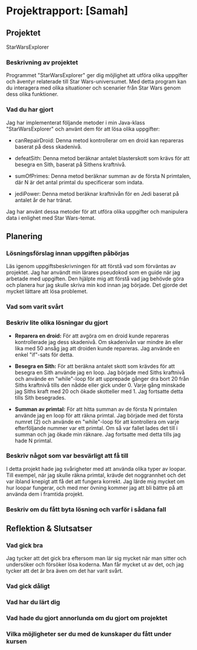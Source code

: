 # Projektrapport: [Samah]

## Projektet

StarWarsExplorer 

### Beskrivning av projektet

Programmet "StarWarsExplorer" ger dig möjlighet att utföra olika uppgifter och äventyr relaterade till Star Wars-universumet. Med detta program kan du interagera med olika situationer och scenarier från Star Wars genom dess olika funktioner.

### Vad du har gjort

Jag har implementerat följande metoder i min Java-klass "StarWarsExplorer" och använt dem för att lösa olika uppgifter:

- canRepairDroid: Denna metod kontrollerar om en droid kan repareras baserat på dess skadenivå.

- defeatSith: Denna metod beräknar antalet blasterskott som krävs för att besegra en Sith, baserat på Sithens kraftnivå.

- sumOfPrimes: Denna metod beräknar summan av de första N primtalen, där N är det antal primtal du specificerar som indata.

- jediPower: Denna metod beräknar kraftnivån för en Jedi baserat på antalet år de har tränat.

Jag har använt dessa metoder för att utföra olika uppgifter och manipulera data i enlighet med Star Wars-temat.


## Planering

### Lösningsförslag innan uppgiften påbörjas

Läs igenom uppgiftsbeskrivningen för att förstå vad som förväntas av projektet.
Jag har användt min lärares pseudokod som en guide när jag arbetade med uppgiften. Den hjälpte mig att förstå vad jag behövde göra och planera hur jag skulle skriva min kod innan jag började. Det gjorde det mycket lättare att lösa problemet.

### Vad som varit svårt


### Beskriv lite olika lösningar du gjort

- **Reparera en droid:** För att avgöra om en droid kunde repareras kontrollerade jag dess skadenivå. Om skadenivån var mindre än eller lika med 50 ansåg jag att droiden kunde repareras. Jag använde en enkel "if"-sats för detta.

- **Besegra en Sith:** För att beräkna antalet skott som krävdes för att besegra en Sith använde jag en loop. Jag började med Siths kraftnivå och använde en "while"-loop för att upprepade gånger dra bort 20 från Siths kraftnivå tills den nådde eller gick under 0. Varje gång minskade jag Siths kraft med 20 och ökade skotteller med 1. Jag fortsatte detta tills Sith besegrades.

- **Summan av primtal:** För att hitta summan av de första N primtalen använde jag en loop för att räkna primtal. Jag började med det första numret (2) och använde en "while"-loop för att kontrollera om varje efterföljande nummer var ett primtal. Om så var fallet lades det till i summan och jag ökade min räknare. Jag fortsatte med detta tills jag hade N primtal.


### Beskriv något som var besvärligt att få till

I detta projekt hade jag svårigheter med att använda olika typer av loopar. Till exempel, när jag skulle räkna primtal, krävde det noggrannhet och det var ibland knepigt att få det att fungera korrekt. Jag lärde mig mycket om hur loopar fungerar, och med mer övning kommer jag att bli bättre på att använda dem i framtida projekt.

### Beskriv om du fått byta lösning och varför i sådana fall

## Reflektion & Slutsatser

### Vad gick bra

Jag tycker att det gick bra eftersom man lär sig mycket när man sitter och undersöker och försöker lösa koderna. Man får mycket ut av det, och jag tycker att det är bra även om det har varit svårt.

### Vad gick dåligt

### Vad har du lärt dig

### Vad hade du gjort annorlunda om du gjort om projektet

### Vilka möjligheter ser du med de kunskaper du fått under kursen

